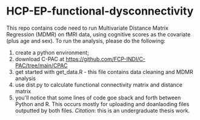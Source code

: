 # HCP-EP-functional-dysconnectivity
This repo contains code need to run Multivariate Distance Matrix Regression (MDMR) on fMRI data, using cognitive scores as the covariate (plus age and sex). To run the analysis, please do the following:
1. create a python environment;
2. download C-PAC at https://github.com/FCP-INDI/C-PAC/tree/main/CPAC
3. get started with get_data.R - this file contains data cleaning and MDMR analysis
4. use dist.py to calculate functional connectivity matrix and distance matrix
5. you'll notice that some lines of code goe sback and forth between Python and R. This occurs mostly for uploading and doanlaoding files outputted by both files. 
*Citation*: this is an undergraduate thesis work.

